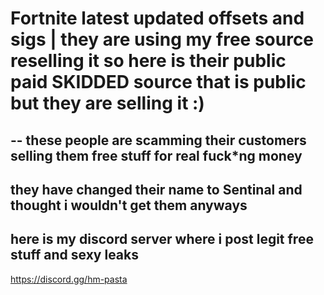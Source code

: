 # Fortnite latest updated offsets and sigs | they are using my free source reselling it so here is their public paid SKIDDED source that is public but they are selling it :)
--
these people are scamming their customers selling them free stuff for real fuck*ng money
-- 
they have changed their name to Sentinal and thought i wouldn't get them anyways
--
here is my discord server where i post legit free stuff and sexy leaks
-- 

https://discord.gg/hm-pasta
 
